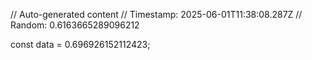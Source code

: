 // Auto-generated content
// Timestamp: 2025-06-01T11:38:08.287Z
// Random: 0.6163665289096212

const data = 0.696926152112423;